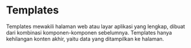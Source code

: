 # Templates
Templates mewakili halaman web atau layar aplikasi yang lengkap, dibuat dari kombinasi komponen-komponen sebelumnya. Templates hanya kehilangan konten akhir, yaitu data yang ditampilkan ke halaman.